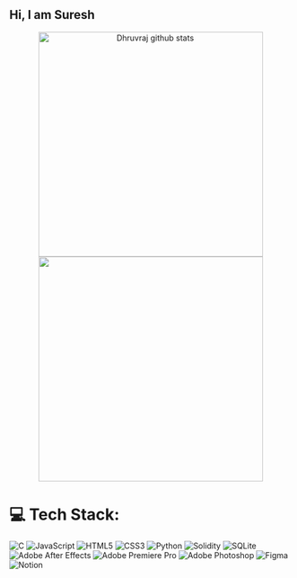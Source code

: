 ## Hi, I am Suresh <img src="https://raw.githubusercontent.com/aemmadi/aemmadi/master/wave.gif" width="1px" height="30px" >


<div align='center' width="5rem">
    <img   width="400px" src="https://github-readme-stats.vercel.app/api?username=suresh-dub&show_icons=true&include_all_commits=true&theme=dark&hide_border=true&title_color=60C376" alt="Dhruvraj  github stats" />
    <img  width="400px" src="https://github-readme-streak-stats.herokuapp.com?user=suresh-dub&theme=dark&hide_border=true&date_format=M%20j%5B%2C%20Y%5D&fire=60C376&ring=60C376&currStreakLabel=60C376&sideLabels=60C376"/>
</div>


# 💻 Tech Stack:

![C](https://img.shields.io/badge/c-%2300599C.svg?style=for-the-badge&logo=c&logoColor=white) ![JavaScript](https://img.shields.io/badge/javascript-%23323330.svg?style=for-the-badge&logo=javascript&logoColor=%23F7DF1E) ![HTML5](https://img.shields.io/badge/html5-%23E34F26.svg?style=for-the-badge&logo=html5&logoColor=white) ![CSS3](https://img.shields.io/badge/css3-%231572B6.svg?style=for-the-badge&logo=css3&logoColor=white) ![Python](https://img.shields.io/badge/python-3670A0?style=for-the-badge&logo=python&logoColor=ffdd54) ![Solidity](https://img.shields.io/badge/Solidity-%23363636.svg?style=for-the-badge&logo=solidity&logoColor=white)  ![SQLite](https://img.shields.io/badge/sqlite-%2307405e.svg?style=for-the-badge&logo=sqlite&logoColor=white) ![Adobe After Effects](https://img.shields.io/badge/Adobe%20After%20Effects-9999FF.svg?style=for-the-badge&logo=Adobe%20After%20Effects&logoColor=white) ![Adobe Premiere Pro](https://img.shields.io/badge/Adobe%20Premiere%20Pro-9999FF.svg?style=for-the-badge&logo=Adobe%20Premiere%20Pro&logoColor=white) ![Adobe Photoshop](https://img.shields.io/badge/adobephotoshop-%2331A8FF.svg?style=for-the-badge&logo=adobephotoshop&logoColor=white) 	![Figma](https://img.shields.io/badge/figma-%23F24E1E.svg?style=for-the-badge&logo=figma&logoColor=white) ![Notion](https://img.shields.io/badge/Notion-%23000000.svg?style=for-the-badge&logo=notion&logoColor=white) 
